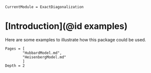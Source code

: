```@meta
CurrentModule = ExactDiagonalization
```

# [Introduction](@id examples)

Here are some examples to illustrate how this package could be used.

```@contents
Pages = [
        "HubbardModel.md",
        "HeisenbergModel.md"
        ]
Depth = 2
```